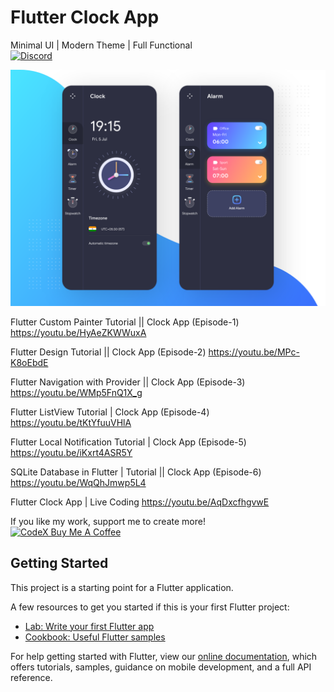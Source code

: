 # Flutter Clock App
Minimal UI | Modern Theme | Full Functional<br>
[![Discord](https://img.shields.io/discord/731616556622282814?logo=discord&logoColor=white)](https://discord.com/invite/nWFnTqP)

<p align="center">
  <img src="flutter_clock_app.png" alt="flutter alarm clock app" title="Screenshot">
</p>

Flutter Custom Painter Tutorial || Clock App (Episode-1)
https://youtu.be/HyAeZKWWuxA

Flutter Design Tutorial || Clock App (Episode-2)
https://youtu.be/MPc-K8oEbdE

Flutter Navigation with Provider || Clock App (Episode-3)
https://youtu.be/WMp5FnQ1X_g

Flutter ListView Tutorial | Clock App (Episode-4)
https://youtu.be/tKtYfuuVHlA

Flutter Local Notification Tutorial | Clock App (Episode-5)
https://youtu.be/iKxrt4ASR5Y

SQLite Database in Flutter | Tutorial || Clock App (Episode-6)
https://youtu.be/WqQhJmwp5L4

Flutter Clock App | Live Coding
https://youtu.be/AqDxcfhgvwE

If you like my work, support me to create more!<br>
<a href="https://www.buymeacoffee.com/afzalali15" target="_blank"><img src="https://cdn.buymeacoffee.com/buttons/default-orange.png" alt="CodeX Buy Me A Coffee" style="height: 51px !important;width: 217px !important;" ></a>

## Getting Started

This project is a starting point for a Flutter application.

A few resources to get you started if this is your first Flutter project:

- [Lab: Write your first Flutter app](https://flutter.dev/docs/get-started/codelab)
- [Cookbook: Useful Flutter samples](https://flutter.dev/docs/cookbook)

For help getting started with Flutter, view our
[online documentation](https://flutter.dev/docs), which offers tutorials,
samples, guidance on mobile development, and a full API reference.
